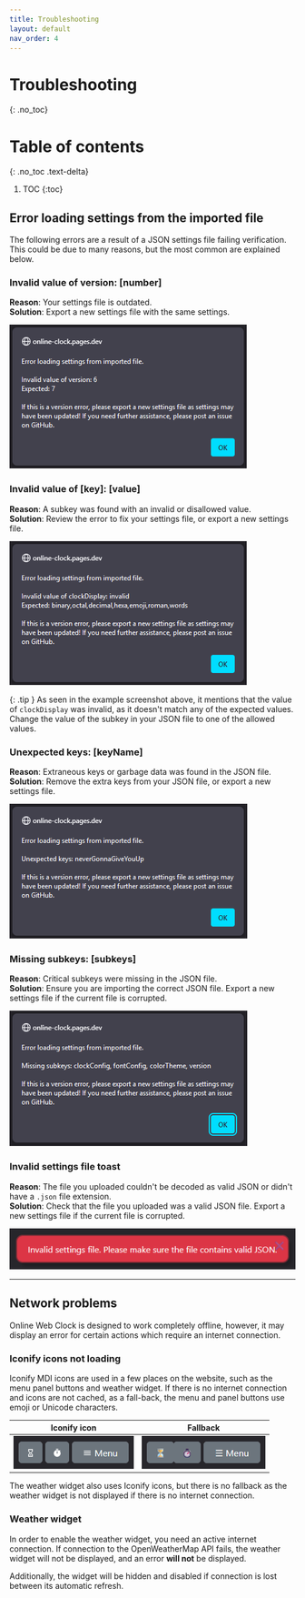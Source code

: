 ```yaml
---
title: Troubleshooting
layout: default
nav_order: 4
---
```

# Troubleshooting
{: .no_toc}

# Table of contents
{: .no_toc .text-delta}

1. TOC
{:toc}

## Error loading settings from the imported file
The following errors are a result of a JSON settings file failing verification. This could be due to many reasons, but the most common are explained below.

### Invalid value of version: [number]
**Reason**: Your settings file is outdated.  
**Solution**: Export a new settings file with the same settings.

![A screenshot of the invalid version error popup in Mozilla Firefox.](/assets/images/docs-Troubleshooting/import-version-firefox.png)

### Invalid value of [key]: [value]
**Reason**: A subkey was found with an invalid or disallowed value.  
**Solution**: Review the error to fix your settings file, or export a new settings file.

![A screenshot of the general invalid value error popup in Mozilla Firefox.](/assets/images/docs-Troubleshooting/import-invalidvalue-firefox.png)

{: .tip }
As seen in the example screenshot above, it mentions that the value of `clockDisplay` was invalid, as it doesn't match any of the expected values. Change the value of the subkey in your JSON file to one of the allowed values.

### Unexpected keys: [keyName]
**Reason**: Extraneous keys or garbage data was found in the JSON file.  
**Solution**: Remove the extra keys from your JSON file, or export a new settings file.

![A screenshot of the unexpected keys error popup in Mozilla Firefox.](/assets/images/docs-Troubleshooting/import-unexpectedkeys-firefox.png)

### Missing subkeys: [subkeys]
**Reason**: Critical subkeys were missing in the JSON file.  
**Solution**: Ensure you are importing the correct JSON file. Export a new settings file if the current file is corrupted.

![A screenshot of the missing subkeys error popup in Mozilla Firefox.](/assets/images/docs-Troubleshooting/import-missing-firefox.png)

### Invalid settings file toast
**Reason**: The file you uploaded couldn't be decoded as valid JSON or didn't have a `.json` file extension.  
**Solution**: Check that the file you uploaded was a valid JSON file. Export a new settings file if the current file is corrupted.

![A screenshot of the invalid settings file toast error popup.](/assets/images/docs-Troubleshooting/import-invalidfile.png)

<hr>

## Network problems
Online Web Clock is designed to work completely offline, however, it may display an error for certain actions which require an internet connection.

### Iconify icons not loading
Iconify MDI icons are used in a few places on the website, such as the menu panel buttons and weather widget. If there is no internet connection and icons are not cached, as a fall-back, the menu and panel buttons use emoji or Unicode characters.

| Iconify icon | Fallback |
| --- | --- |
| ![](/assets/images/docs-Troubleshooting/iconify-enabled.png) | ![](/assets/images/docs-Troubleshooting/iconify-disabled.png) |

The weather widget also uses Iconify icons, but there is no fallback as the weather widget is not displayed if there is no internet connection.

### Weather widget
In order to enable the weather widget, you need an active internet connection. If connection to the OpenWeatherMap API fails, the weather widget will not be displayed, and an error **will not** be displayed.

Additionally, the widget will be hidden and disabled if connection is lost between its automatic refresh.
